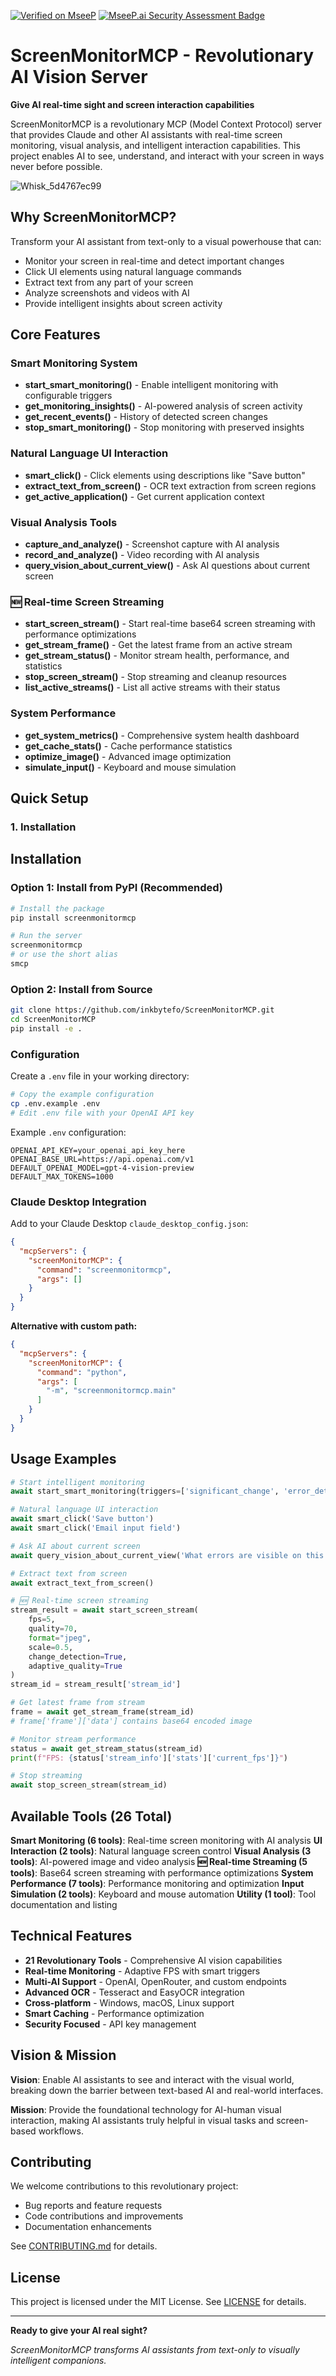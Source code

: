 [![Verified on MseeP](https://mseep.ai/badge.svg)](https://mseep.ai/app/a2dbda0f-f46d-40e1-9c13-0b47eff9df3a)
[![MseeP.ai Security Assessment Badge](https://mseep.net/pr/inkbytefo-screenmonitormcp-badge.png)](https://mseep.ai/app/inkbytefo-screenmonitormcp)
# ScreenMonitorMCP - Revolutionary AI Vision Server

**Give AI real-time sight and screen interaction capabilities**

ScreenMonitorMCP is a revolutionary MCP (Model Context Protocol) server that provides Claude and other AI assistants with real-time screen monitoring, visual analysis, and intelligent interaction capabilities. This project enables AI to see, understand, and interact with your screen in ways never before possible.

![Whisk_5d4767ec99](https://github.com/user-attachments/assets/2c909ed5-8aca-48b0-8f1c-33f51b29e026)



## Why ScreenMonitorMCP?

Transform your AI assistant from text-only to a visual powerhouse that can:
- Monitor your screen in real-time and detect important changes
- Click UI elements using natural language commands
- Extract text from any part of your screen
- Analyze screenshots and videos with AI
- Provide intelligent insights about screen activity

## Core Features

### Smart Monitoring System
- **start_smart_monitoring()** - Enable intelligent monitoring with configurable triggers
- **get_monitoring_insights()** - AI-powered analysis of screen activity
- **get_recent_events()** - History of detected screen changes
- **stop_smart_monitoring()** - Stop monitoring with preserved insights

### Natural Language UI Interaction
- **smart_click()** - Click elements using descriptions like "Save button"
- **extract_text_from_screen()** - OCR text extraction from screen regions
- **get_active_application()** - Get current application context

### Visual Analysis Tools
- **capture_and_analyze()** - Screenshot capture with AI analysis
- **record_and_analyze()** - Video recording with AI analysis
- **query_vision_about_current_view()** - Ask AI questions about current screen

### 🆕 Real-time Screen Streaming
- **start_screen_stream()** - Start real-time base64 screen streaming with performance optimizations
- **get_stream_frame()** - Get the latest frame from an active stream
- **get_stream_status()** - Monitor stream health, performance, and statistics
- **stop_screen_stream()** - Stop streaming and cleanup resources
- **list_active_streams()** - List all active streams with their status

### System Performance
- **get_system_metrics()** - Comprehensive system health dashboard
- **get_cache_stats()** - Cache performance statistics
- **optimize_image()** - Advanced image optimization
- **simulate_input()** - Keyboard and mouse simulation

## Quick Setup

### 1. Installation
## Installation

### Option 1: Install from PyPI (Recommended)

```bash
# Install the package
pip install screenmonitormcp

# Run the server
screenmonitormcp
# or use the short alias
smcp
```

### Option 2: Install from Source

```bash
git clone https://github.com/inkbytefo/ScreenMonitorMCP.git
cd ScreenMonitorMCP
pip install -e .
```

### Configuration

Create a `.env` file in your working directory:

```bash
# Copy the example configuration
cp .env.example .env
# Edit .env file with your OpenAI API key
```

Example `.env` configuration:
```env
OPENAI_API_KEY=your_openai_api_key_here
OPENAI_BASE_URL=https://api.openai.com/v1
DEFAULT_OPENAI_MODEL=gpt-4-vision-preview
DEFAULT_MAX_TOKENS=1000
```

### Claude Desktop Integration

Add to your Claude Desktop `claude_desktop_config.json`:

```json
{
  "mcpServers": {
    "screenMonitorMCP": {
      "command": "screenmonitormcp",
      "args": []
    }
  }
}
```

**Alternative with custom path:**
```json
{
  "mcpServers": {
    "screenMonitorMCP": {
      "command": "python",
      "args": [
        "-m", "screenmonitormcp.main"
      ]
    }
  }
}
```

## Usage Examples

```python
# Start intelligent monitoring
await start_smart_monitoring(triggers=['significant_change', 'error_detected'])

# Natural language UI interaction
await smart_click('Save button')
await smart_click('Email input field')

# Ask AI about current screen
await query_vision_about_current_view('What errors are visible on this page?')

# Extract text from screen
await extract_text_from_screen()

# 🆕 Real-time screen streaming
stream_result = await start_screen_stream(
    fps=5,
    quality=70,
    format="jpeg",
    scale=0.5,
    change_detection=True,
    adaptive_quality=True
)
stream_id = stream_result['stream_id']

# Get latest frame from stream
frame = await get_stream_frame(stream_id)
# frame['frame']['data'] contains base64 encoded image

# Monitor stream performance
status = await get_stream_status(stream_id)
print(f"FPS: {status['stream_info']['stats']['current_fps']}")

# Stop streaming
await stop_screen_stream(stream_id)
```

## Available Tools (26 Total)

**Smart Monitoring (6 tools)**: Real-time screen monitoring with AI analysis
**UI Interaction (2 tools)**: Natural language screen control
**Visual Analysis (3 tools)**: AI-powered image and video analysis
**🆕 Real-time Streaming (5 tools)**: Base64 screen streaming with performance optimizations
**System Performance (7 tools)**: Performance monitoring and optimization
**Input Simulation (2 tools)**: Keyboard and mouse automation
**Utility (1 tool)**: Tool documentation and listing

## Technical Features

- **21 Revolutionary Tools** - Comprehensive AI vision capabilities
- **Real-time Monitoring** - Adaptive FPS with smart triggers
- **Multi-AI Support** - OpenAI, OpenRouter, and custom endpoints
- **Advanced OCR** - Tesseract and EasyOCR integration
- **Cross-platform** - Windows, macOS, Linux support
- **Smart Caching** - Performance optimization
- **Security Focused** - API key management

## Vision & Mission

**Vision**: Enable AI assistants to see and interact with the visual world, breaking down the barrier between text-based AI and real-world interfaces.

**Mission**: Provide the foundational technology for AI-human visual interaction, making AI assistants truly helpful in visual tasks and screen-based workflows.

## Contributing

We welcome contributions to this revolutionary project:
- Bug reports and feature requests
- Code contributions and improvements
- Documentation enhancements

See [CONTRIBUTING.md](CONTRIBUTING.md) for details.

## License

This project is licensed under the MIT License. See [LICENSE](LICENSE) for details.

---

**Ready to give your AI real sight?**

*ScreenMonitorMCP transforms AI assistants from text-only to visually intelligent companions.*
